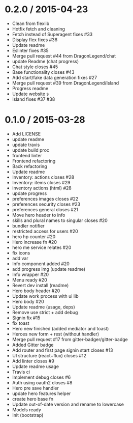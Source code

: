 
0.2.0 / 2015-04-23
==================

  * Clean from flexlib
  * Hotfix fetch and cleaning
  * Fetch instead of Superagent fixes #33
  * Display flex fixes #36
  * Update readme
  * Eslinter fixes #35
  * Merge pull request #44 from DragonLegend/chat
  * update Readme (chat progress)
  * Chat style closes #45
  * Base functionality closes #43
  * Add start/fake data generation fixes #27
  * Merge pull request #39 from DragonLegend/Island
  * Progress readme
  * Update website s
  * Island fixes #37 #38

0.1.0 / 2015-03-28
==================

  * Add LICENSE
  * update readme
  * update travis
  * update build proc
  * frontend linter
  * Frontend refactoring
  * Back refactoring
  * Update readme
  * Inventory: actions closes #28
  * Inventory: items closes #29
  * inventory actions (html) #28
  * update progress
  * preferences images closes #22
  * preferences security closes #23
  * preferences general closes #21
  * Move hero header to info
  * skills and plural names to singular closes #20
  * bundler notifier
  * restricted access for users #20
  * hero hp counter #20
  * Hero increase fn #20
  * hero me service relates #20
  * fix icons
  * add var
  * Info component added #20
  * add progress img (update readme)
  * Info wrapper #20
  * Menu ready #20
  * Revert dev install (readme)
  * Hero body header #20
  * Update work process with ui lib
  * Hero body #20
  * Update readme (usage, deps)
  * Remove use strict + add debug
  * Signin fix #15
  * fix toast
  * Hero new finished (added mediator and toast)
  * Heroes new form + rest (without handler)
  * Merge pull request #17 from gitter-badger/gitter-badge
  * Added Gitter badge
  * Add router and first page signin start closes #13
  * UI structure (react+flux) closes #12
  * Add linter closes #9
  * Update readme usage
  * Travis ci
  * Implement debug closes #6
  * Auth using oauth2 closes #8
  * Hero pre save handler
  * update hero features helper
  * create hero base fn
  * Update out-of-date version and rename to lowercase
  * Models ready
  * Init (bootstrap)
